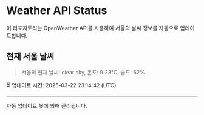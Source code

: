 
# Weather API Status

이 리포지토리는 OpenWeather API를 사용하여 서울의 날씨 정보를 자동으로 업데이트합니다.

## 현재 서울 날씨
> 서울의 현재 날씨: clear sky, 온도: 9.23°C, 습도: 62%

⏳ 업데이트 시간: 2025-03-22 23:14:42 (UTC)

---
자동 업데이트 봇에 의해 관리됩니다.
